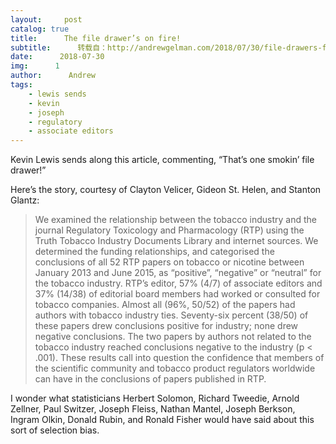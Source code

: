 ```yaml
---
layout:     post
catalog: true
title:      The file drawer’s on fire!
subtitle:      转载自：http://andrewgelman.com/2018/07/30/file-drawers-fire/
date:      2018-07-30
img:      1
author:      Andrew
tags:
    - lewis sends
    - kevin
    - joseph
    - regulatory
    - associate editors
---
```





Kevin Lewis sends along this article, commenting, “That’s one smokin’ file drawer!”

Here’s the story, courtesy of Clayton Velicer, Gideon St. Helen, and Stanton Glantz:

> We examined the relationship between the tobacco industry and the journal Regulatory Toxicology and Pharmacology (RTP) using the Truth Tobacco Industry Documents Library and internet sources. We determined the funding relationships, and categorised the conclusions of all 52 RTP papers on tobacco or nicotine between January 2013 and June 2015, as “positive”, “negative” or “neutral” for the tobacco industry. RTP’s editor, 57% (4/7) of associate editors and 37% (14/38) of editorial board members had worked or consulted for tobacco companies. Almost all (96%, 50/52) of the papers had authors with tobacco industry ties. Seventy-six percent (38/50) of these papers drew conclusions positive for industry; none drew negative conclusions. The two papers by authors not related to the tobacco industry reached conclusions negative to the industry (p < .001). These results call into question the confidence that members of the scientific community and tobacco product regulators worldwide can have in the conclusions of papers published in RTP.

I wonder what statisticians Herbert Solomon, Richard Tweedie, Arnold Zellner, Paul Switzer, Joseph Fleiss, Nathan Mantel, Joseph Berkson, Ingram Olkin, Donald Rubin, and Ronald Fisher would have said about this sort of selection bias.



